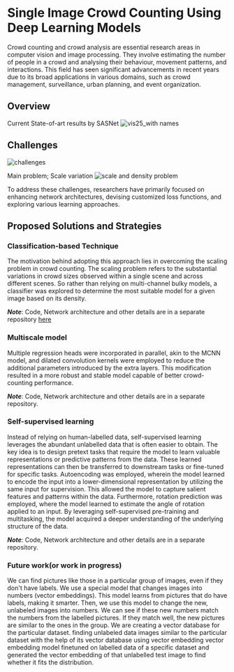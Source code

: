 
# Single Image Crowd Counting Using Deep Learning Models

Crowd counting and crowd analysis are essential research areas in computer vision and image processing. They involve estimating the number of people in a crowd and analysing their behaviour, movement patterns, and interactions. This field has seen significant advancements in recent years due to its broad applications in various domains, such as crowd management, surveillance, urban planning, and event organization.


## Overview
Current State-of-art results by SASNet
![vis25_with names](https://github.com/Pshubham1012/Crowd-counting-from-single-image-using-deep-learning-models/assets/124425044/b5008bb2-51c0-42ad-ae7f-685b7dd6ffe7)
## Challenges
![challenges](https://github.com/Pshubham1012/Crowd-counting-from-single-image-using-deep-learning-models/assets/124425044/03556f43-3a35-4002-8b65-8f2a508683a1)

Main problem; Scale variation
![scale and density problem](https://github.com/Pshubham1012/Crowd-counting-from-single-image-using-deep-learning-models/assets/124425044/5e54661c-672e-4a44-804e-dd03f7b7dd9b)

To address these challenges, researchers have primarily focused on enhancing network architectures, devising customized loss functions, and exploring various learning approaches.
## Proposed Solutions and Strategies
### Classification-based Technique
The motivation behind adopting this approach lies in overcoming the scaling problem in crowd counting. The scaling problem refers to the substantial variations in crowd sizes observed within a single scene and across different scenes.
So rather than relying on multi-channel bulky models, a classifier was explored to determine the most suitable model for a given image based on its density.

***Note***: Code, Network architecture and other details are in a separate repository [here](https://github.com/Pshubham1012/Classification-approach/tree/main)

### Multiscale model
Multiple regression heads were incorporated in parallel, akin to the MCNN model, and dilated convolution kernels were employed to reduce the additional parameters introduced by the extra layers. This modification resulted in a more robust and stable model capable of better crowd-counting performance.

***Note***: Code, Network architecture and other details are in a separate repository.

### Self-supervised learning
Instead of relying on human-labelled data, self-supervised learning leverages the abundant unlabelled data that is often easier to obtain. The key idea is to design pretext tasks that require the model to learn valuable representations or predictive patterns from the data. These learned representations can then be transferred to downstream tasks or fine-tuned for specific tasks.
Autoencoding was employed, wherein the model learned to encode the input into a lower-dimensional representation by utilizing the same input for supervision. This allowed the model to capture salient features and patterns within the data. Furthermore, rotation prediction was employed, where the model learned to estimate the angle of rotation applied to an input. By leveraging self-supervised pre-training and multitasking, the model acquired a deeper understanding of the underlying structure of the data.

***Note***: Code, Network architecture and other details are in a separate repository.

### Future work(or work  in progress)
We can find pictures like those in a particular group of images, even if they don't have labels. We use a special model that changes images into numbers (vector embeddings). This model learns from pictures that do have labels, making it smarter. Then, we use this model to change the new, unlabeled images into numbers. We can see if these new numbers match the numbers from the labelled pictures. If they match well, the new pictures are similar to the ones in the group. We are creating a vector database for the particular dataset.
finding unlabeled data images similar to the particular dataset with the help of its vector database using vector embedding
vector embedding model finetuned on labelled data of a specific dataset and generated the vector embedding of that unlabelled test image to find whether it fits the distribution.
